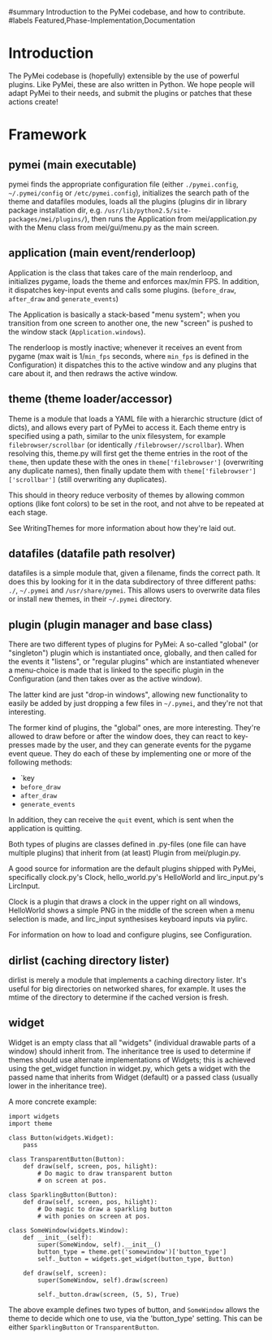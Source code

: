 ﻿#summary Introduction to the PyMei codebase, and how to contribute.
#labels Featured,Phase-Implementation,Documentation

# Introduction #

The PyMei codebase is (hopefully) extensible by the use of powerful plugins. Like PyMei, these are also written in Python. We hope people will adapt PyMei to their needs, and submit the plugins or patches that these actions create!

# Framework #

## pymei (main executable) ##
pymei finds the appropriate configuration file (either `./pymei.config`, `~/.pymei/config` or `/etc/pymei.config`), initializes the search path of the theme and datafiles modules, loads all the plugins (plugins dir in library package installation dir, e.g. `/usr/lib/python2.5/site-packages/mei/plugins/`), then runs the Application from mei/application.py with the Menu class from mei/gui/menu.py as the main screen.

## application (main event/renderloop) ##
Application is the class that takes care of the main renderloop, and initializes pygame, loads the theme and enforces max/min FPS. In addition, it dispatches key-input events and calls some plugins. (`before_draw`, `after_draw` and `generate_events`)

The Application is basically a stack-based "menu system"; when you transition from one screen to another one, the new "screen" is pushed to the window stack (`Application.windows`).

The renderloop is mostly inactive; whenever it receives an event from pygame (max wait is 1/`min_fps` seconds, where `min_fps` is defined in the Configuration) it dispatches this to the active window and any plugins that care about it, and then redraws the active window.

## theme (theme loader/accessor) ##
Theme is a module that loads a YAML file with a hierarchic structure (dict of dicts), and allows every part of PyMei to access it. Each theme entry is specified using a path, similar to the unix filesystem, for example `filebrowser/scrollbar` (or identically `/filebrowser//scrollbar`). When resolving this, theme.py will first get the theme entries in the root of the `theme`, then update these with the ones in `theme['filebrowser']` (overwriting any duplicate names), then finally update them with `theme['filebrowser']['scrollbar']` (still overwriting any duplicates).

This should in theory reduce verbosity of themes by allowing common options (like font colors) to be set in the root, and not ahve to be repeated at each stage.

See WritingThemes for more information about how they're laid out.

## datafiles (datafile path resolver) ##
datafiles is a simple module that, given a filename, finds the correct path. It does this by looking for it in the data subdirectory of three different paths: `./`, `~/.pymei` and `/usr/share/pymei`. This allows users to overwrite data files or install new themes, in their `~/.pymei` directory.

## plugin (plugin manager and base class) ##
There are two different types of plugins for PyMei: A so-called "global" (or "singleton") plugin which is instantiated once, globally, and then called for the events it "listens", or "regular plugins" which are instantiated whenever a menu-choice is made that is linked to the specific plugin in the Configuration (and then takes over as the active window).

The latter kind are just "drop-in windows", allowing new functionality to easily be added by just dropping a few files in `~/.pymei`, and they're not that interesting.

The former kind of plugins, the "global" ones, are more interesting. They're allowed to draw before or after the window does, they can react to key-presses made by the user, and they can generate events for the pygame event queue. They do each of these by implementing one or more of the following methods:
  * `key
  * `before_draw`
  * `after_draw`
  * `generate_events`

In addition, they can receive the `quit` event, which is sent when the application is quitting.

Both types of plugins are classes defined in .py-files (one file can have multiple plugins) that inherit from (at least) Plugin from mei/plugin.py.

A good source for information are the default plugins shipped with PyMei, specifically clock.py's Clock, hello\_world.py's HelloWorld and lirc\_input.py's LircInput.

Clock is a plugin that draws a clock in the upper right on all windows, HelloWorld shows a simple PNG in the middle of the screen when a menu selection is made, and lirc\_input synthesises keyboard inputs via pylirc.

For information on how to load and configure plugins, see Configuration.

## dirlist (caching directory lister) ##
dirlist is merely a module that implements a caching directory lister. It's useful for big directories on networked shares, for example. It uses the mtime of the directory to determine if the cached version is fresh.

## widget ##
Widget is an empty class that all "widgets" (individual drawable parts of a window) should inherit from. The inheritance tree is used to determine if themes should use alternate implementations of Widgets; this is achieved using the get\_widget function in widget.py, which gets a widget with the passed name that inherits from Widget (default) or a passed class (usually lower in the inheritance tree).

A more concrete example:
```
import widgets
import theme

class Button(widgets.Widget):
    pass

class TransparentButton(Button):
    def draw(self, screen, pos, hilight):
        # Do magic to draw transparent button 
        # on screen at pos.

class SparklingButton(Button):
    def draw(self, screen, pos, hilight):
        # Do magic to draw a sparkling button 
        # with ponies on screen at pos.

class SomeWindow(widgets.Window):
    def __init__(self):
        super(SomeWindow, self).__init__()
        button_type = theme.get('somewindow')['button_type']
        self._button = widgets.get_widget(button_type, Button)

    def draw(self, screen):
        super(SomeWindow, self).draw(screen)

        self._button.draw(screen, (5, 5), True)
```

The above example defines two types of button, and `SomeWindow` allows the theme to decide which one to use, via the 'button\_type' setting. This can be either `SparklingButton` or `TransparentButton`.